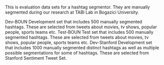 This is evaluation data sets for a hashtag segmentor. They are manually segmented during our research at TABI Lab in Bogazici University.

Dev-BOUN	Development set that includes 500 manually segmented hashtags. These are selected from tweets about movies, tv shows, popular people, sports teams etc.
Test-BOUN	Test set that includes 500 manually segmented hashtags. These are selected from tweets about movies, tv shows, popular people, sports teams etc.
Dev-Stanford	Development set that includes 1000 manually segmented distinct hashtags as well as multiple possible segmentations for some of hashtags. These are selected from Stanford Sentiment Tweet Set. 
